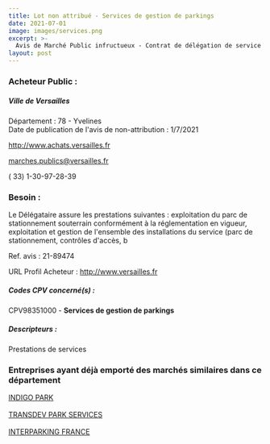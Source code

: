 ```yaml
---
title: Lot non attribué - Services de gestion de parkings
date: 2021-07-01
image: images/services.png
excerpt: >-
  Avis de Marché Public infructueux - Contrat de délégation de service public pour la gestion et l'exploitation du parking Notre-Dame à Versailles 2022-2029
layout: post
---
```


### Acheteur Public :
##### Ville de Versailles
Département : 78 - Yvelines<br/>
Date de publication de l'avis de non-attribution : 1/7/2021


http://www.achats.versailles.fr

marches.publics@versailles.fr

( 33) 1-30-97-28-39
### Besoin :

Le Délégataire assure les prestations suivantes : exploitation du parc de stationnement souterrain conformément à la réglementation en vigueur, exploitation et gestion de l'ensemble des installations du service (parc de stationnement, contrôles d'accès, b

Ref. avis : 21-89474

URL Profil Acheteur : http://www.versailles.fr

##### Codes CPV concerné(s) :
CPV98351000 - **Services de gestion de parkings** <br/>

##### Descripteurs :
Prestations de services <br/>

### Entreprises ayant déjà emporté des marchés similaires dans ce département
<a href="/entreprise-546/siren-320229644">INDIGO PARK</a><br/><br/>
<a href="/entreprise-565/siren-488990151">TRANSDEV PARK SERVICES</a><br/><br/>
<a href="/entreprise-573/siren-692051113">INTERPARKING FRANCE</a><br/><br/>

